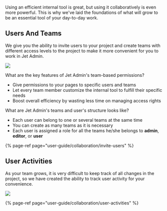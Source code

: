Using an efficient internal tool is great, but using it collaboratively is even more powerful. This is why we've laid the foundations of what will grow to be an essential tool of your day-to-day work.

## Users And Teams

We give you the ability to invite users to your project and create teams with different access levels to the project to make it more convenient for you to work in Jet Admin.

![](https://gblobscdn.gitbook.com/assets%2F-LQ08RFAKZvFADEiXKFy%2F-MGaB9C7jAW67zUEbCQr%2F-MGaBL7dMa6a2xsB-txw%2Fimage.png?alt=media&token=5f3d4fef-f3a7-468e-bf41-416a872f6924)

What are the key features of Jet Admin's team-based permissions?

* Give permissions to your pages to specific users and teams
* Let every team member customize the internal tool to fulfill their specific needs
* Boost overall efficiency by wasting less time on managing access rights

What are Jet Admin's teams and user's structure looks like?

* Each user can belong to one or several teams at the same time
* You can create as many teams as it is necessary
* Each user is assigned a role for all the teams he/she belongs to **admin**, **editor**, or **user**

{% page-ref page="user-guide/collaboration/invite-users" %}

## User Activities

As your team grows, it is very difficult to keep track of all changes in the project, so we have created the ability to track user activity for your convenience.

![](https://gblobscdn.gitbook.com/assets%2F-LQ08RFAKZvFADEiXKFy%2F-MGaB9C7jAW67zUEbCQr%2F-MGaBpWlzu7WBnfgUfPT%2Fimage.png?alt=media&token=ef2f4d42-783b-410f-86e9-2763efb0e532)

{% page-ref page="user-guide/collaboration/user-activities" %}

